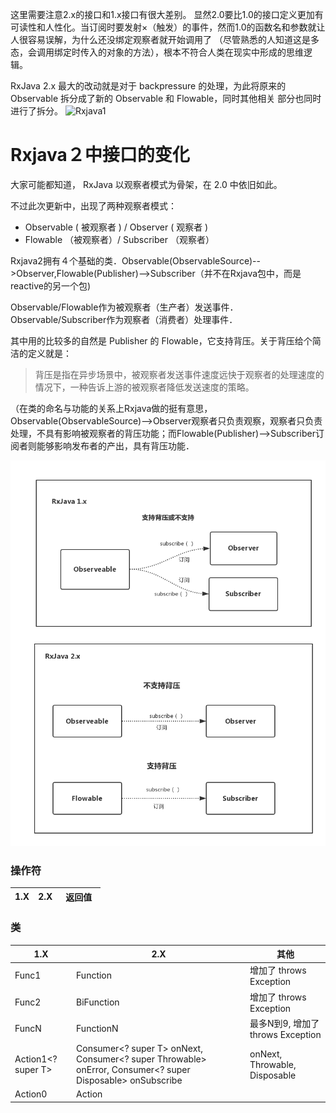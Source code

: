 这里需要注意2.x的接口和1.x接口有很大差别。
显然2.0要比1.0的接口定义更加有可读性和人性化。当订阅时要发射×（触发）的事件，然而1.0的函数名和参数就让人很容易误解，为什么还没绑定观察者就开始调用了
（尽管熟悉的人知道这是多态，会调用绑定时传入的对象的方法），根本不符合人类在现实中形成的思维逻辑。

RxJava 2.x 最大的改动就是对于 backpressure 的处理，为此将原来的 Observable 拆分成了新的 Observable 和 Flowable，同时其他相关
部分也同时进行了拆分。
![Rxjava1]()

# Rxjava２中接口的变化
大家可能都知道， RxJava 以观察者模式为骨架，在 2.0 中依旧如此。

不过此次更新中，出现了两种观察者模式：

- Observable ( 被观察者 ) / Observer ( 观察者 )
- Flowable （被观察者）/ Subscriber （观察者）

Rxjava2拥有４个基础的类．Observable(ObservableSource)-->Observer,Flowable(Publisher)-->Subscriber（并不在Rxjava包中，而是reactive的另一个包)

Observable/Flowable作为被观察者（生产者）发送事件．
Observable/Subscriber作为观察者（消费者）处理事件．

其中用的比较多的自然是 Publisher 的 Flowable，它支持背压。关于背压给个简洁的定义就是：
> 背压是指在异步场景中，被观察者发送事件速度远快于观察者的处理速度的情况下，一种告诉上游的被观察者降低发送速度的策略。

（在类的命名与功能的关系上Rxjava做的挺有意思，Observable(ObservableSource)-->Observer观察者只负责观察，观察者只负责处理，不具有影响被观察者的背压功能；而Flowable(Publisher)-->Subscriber订阅者则能够影响发布者的产出，具有背压功能．



![2.x与1.x的不同](./image/Rxjava2Structure.png)

### 操作符
| 1.X    | 2.X  |    返回值　|
|--------|------|-----------|

### 类
| 1.X    | 2.X  |  其他　|
|--------|------|-------|
| Func1  | Function | 增加了 throws Exception |
| Func2  | BiFunction | 增加了 throws Exception |
| FuncN  | FunctionN  | 最多N到9, 增加了 throws Exception|
| Action1<? super T> | Consumer<? super T> onNext, Consumer<? super Throwable> onError, Consumer<? super Disposable> onSubscribe | onNext, Throwable, Disposable |
| Action0 | Action |
